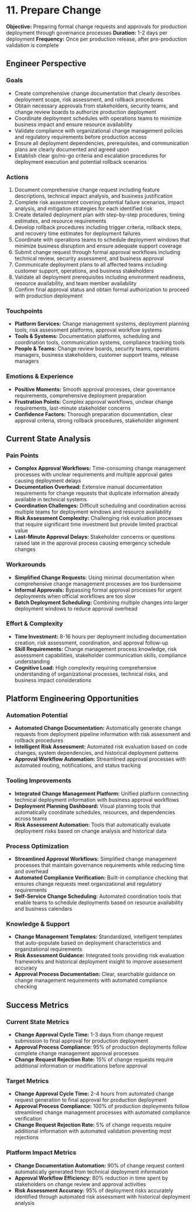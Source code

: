 # 11. Prepare Change

**Objective:** Preparing formal change requests and approvals for production deployment through governance processes
**Duration:** 1-2 days per deployment
**Frequency:** Once per production release, after pre-production validation is complete

## Engineer Perspective

### Goals
- Create comprehensive change documentation that clearly describes deployment scope, risk assessment, and rollback procedures
- Obtain necessary approvals from stakeholders, security teams, and change review boards to authorize production deployment
- Coordinate deployment schedules with operations teams to minimize business impact and ensure resource availability
- Validate compliance with organizational change management policies and regulatory requirements before production access
- Ensure all deployment dependencies, prerequisites, and communication plans are clearly documented and agreed upon
- Establish clear go/no-go criteria and escalation procedures for deployment execution and potential rollback scenarios

### Actions
1. Document comprehensive change request including feature descriptions, technical impact analysis, and business justification
2. Complete risk assessment covering potential failure scenarios, impact analysis, and mitigation strategies for each identified risk
3. Create detailed deployment plan with step-by-step procedures, timing estimates, and resource requirements
4. Develop rollback procedures including trigger criteria, rollback steps, and recovery time estimates for deployment failures
5. Coordinate with operations teams to schedule deployment windows that minimize business disruption and ensure adequate support coverage
6. Submit change request through formal approval workflows including technical review, security assessment, and business approval
7. Communicate deployment plans to all affected teams including customer support, operations, and business stakeholders
8. Validate all deployment prerequisites including environment readiness, resource availability, and team member availability
9. Confirm final approval status and obtain formal authorization to proceed with production deployment

### Touchpoints
- **Platform Services:** Change management systems, deployment planning tools, risk assessment platforms, approval workflow systems
- **Tools & Systems:** Documentation platforms, scheduling and coordination tools, communication systems, compliance tracking tools
- **People & Teams:** Change review boards, security teams, operations managers, business stakeholders, customer support teams, release managers

### Emotions & Experience
- **Positive Moments:** Smooth approval processes, clear governance requirements, comprehensive deployment preparation
- **Frustration Points:** Complex approval workflows, unclear change requirements, last-minute stakeholder concerns
- **Confidence Factors:** Thorough preparation documentation, clear approval criteria, strong rollback procedures, stakeholder alignment

## Current State Analysis

### Pain Points
- **Complex Approval Workflows:** Time-consuming change management processes with unclear requirements and multiple approval gates causing deployment delays
- **Documentation Overhead:** Extensive manual documentation requirements for change requests that duplicate information already available in technical systems
- **Coordination Challenges:** Difficult scheduling and coordination across multiple teams for deployment windows and resource availability
- **Risk Assessment Complexity:** Challenging risk evaluation processes that require significant time investment but provide limited practical value
- **Last-Minute Approval Delays:** Stakeholder concerns or questions raised late in the approval process causing emergency schedule changes

### Workarounds
- **Simplified Change Requests:** Using minimal documentation when comprehensive change management processes are too burdensome
- **Informal Approvals:** Bypassing formal approval processes for urgent deployments when official workflows are too slow
- **Batch Deployment Scheduling:** Combining multiple changes into larger deployment windows to reduce approval overhead

### Effort & Complexity
- **Time Investment:** 8-16 hours per deployment including documentation creation, risk assessment, coordination, and approval follow-up
- **Skill Requirements:** Change management process knowledge, risk assessment capabilities, stakeholder communication skills, compliance understanding
- **Cognitive Load:** High complexity requiring comprehensive understanding of organizational processes, technical risks, and business impact considerations

## Platform Engineering Opportunities

### Automation Potential
- **Automated Change Documentation:** Automatically generate change requests from deployment pipeline information with risk assessment and rollback procedures
- **Intelligent Risk Assessment:** Automated risk evaluation based on code changes, system dependencies, and historical deployment patterns
- **Approval Workflow Automation:** Streamlined approval processes with automated routing, notifications, and status tracking

### Tooling Improvements
- **Integrated Change Management Platform:** Unified platform connecting technical deployment information with business approval workflows
- **Deployment Planning Dashboard:** Visual planning tools that automatically coordinate schedules, resources, and dependencies across teams
- **Risk Assessment Automation:** Tools that automatically evaluate deployment risks based on change analysis and historical data

### Process Optimization
- **Streamlined Approval Workflows:** Simplified change management processes that maintain governance requirements while reducing time and overhead
- **Automated Compliance Verification:** Built-in compliance checking that ensures change requests meet organizational and regulatory requirements
- **Self-Service Change Scheduling:** Automated coordination tools that enable teams to schedule deployments based on resource availability and business calendars

### Knowledge & Support
- **Change Management Templates:** Standardized, intelligent templates that auto-populate based on deployment characteristics and organizational requirements
- **Risk Assessment Guidance:** Integrated tools providing risk evaluation frameworks and historical deployment insight to improve assessment accuracy
- **Approval Process Documentation:** Clear, searchable guidance on change management requirements with automated compliance checking

## Success Metrics

### Current State Metrics
- **Change Approval Cycle Time:** 1-3 days from change request submission to final approval for production deployment
- **Approval Process Compliance:** 95% of production deployments follow complete change management approval processes
- **Change Request Rejection Rate:** 15% of change requests require additional information or modifications before approval

### Target Metrics
- **Change Approval Cycle Time:** 2-4 hours from automated change request generation to final approval for production deployment
- **Approval Process Compliance:** 100% of production deployments follow streamlined change management processes with automated compliance verification
- **Change Request Rejection Rate:** 5% of change requests require additional information with automated validation preventing most rejections

### Platform Impact Metrics
- **Change Documentation Automation:** 90% of change request content automatically generated from technical deployment information
- **Approval Workflow Efficiency:** 80% reduction in time spent by stakeholders on change review and approval activities
- **Risk Assessment Accuracy:** 95% of deployment risks accurately identified through automated risk assessment with historical deployment analysis